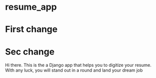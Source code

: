 # resume_app
# First change
# Sec change
Hi there.
This is the a Django app that helps you to digitize your resume.
With any luck, you will stand out in a round and land your dream job

